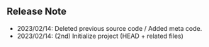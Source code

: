 ## Release Note
- 2023/02/14: Deleted previous source code / Added meta code.
- 2023/02/14: (2nd) Initialize project (HEAD + related files)